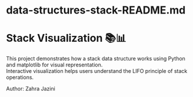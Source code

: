 # data-structures-stack-README.md
# Stack Visualization 📚📊

This project demonstrates how a stack data structure works using Python and matplotlib for visual representation.  
Interactive visualization helps users understand the LIFO principle of stack operations.

Author: Zahra Jazini
